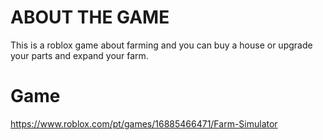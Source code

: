 # ABOUT THE GAME
 This is a roblox game about farming and you can buy a house or upgrade your parts and expand your farm.

# Game
https://www.roblox.com/pt/games/16885466471/Farm-Simulator
